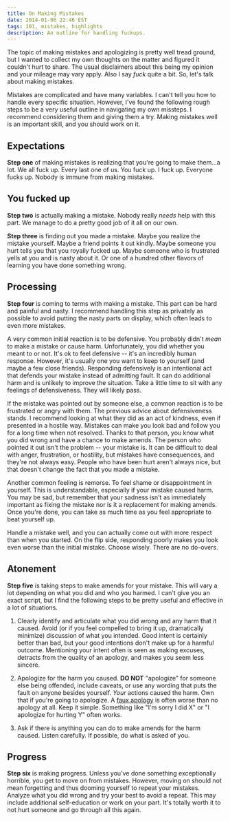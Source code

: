 ```yaml
---
title: On Making Mistakes
date: 2014-01-06 22:46 EST
tags: 101, mistakes, highlights
description: An outline for handling fuckups.
---
```


The topic of making mistakes and apologizing is pretty well tread ground, but I wanted to collect my own thoughts on the matter and figured it couldn't hurt to share. The usual disclaimers about this being my opinion and your mileage may vary apply. Also I say *fuck* quite a bit. So, let's talk about making mistakes.

Mistakes are complicated and have many variables. I can't tell you how to handle every specific situation. However, I've found the following rough steps to be a very useful outline in navigating my own missteps. I recommend considering them and giving them a try. Making mistakes well is an important skill, and you should work on it.

## Expectations ##

**Step one** of making mistakes is realizing that you're going to make them...a lot. We all fuck up. Every last one of us. You fuck up. I fuck up. Everyone fucks up. Nobody is immune from making mistakes.

## You fucked up ##

**Step two** is actually making a mistake. Nobody really *needs* help with this part. We manage to do a pretty good job of it all on our own.

**Step three** is finding out you made a mistake. Maybe you realize the mistake yourself. Maybe a friend points it out kindly. Maybe someone you hurt tells you that you royally fucked up. Maybe someone who is frustrated yells at you and is nasty about it. Or one of a hundred other flavors of learning you have done something wrong.

## Processing ##

**Step four** is coming to terms with making a mistake. This part can be hard and painful and nasty. I recommend handling this step as privately as possible to avoid putting the nasty parts on display, which often leads to even more mistakes.

A very common initial reaction is to be defensive. You probably didn't *mean* to make a mistake or cause harm. Unfortunately, you did whether you meant to or not. It's ok to feel defensive -- it's an incredibly human response. However, it's usually one you want to keep to yourself (and maybe a few close friends). Responding defensively is an intentional act that defends your mistake instead of admitting fault. It can do additional harm and is unlikely to improve the situation. Take a little time to sit with any feelings of defensiveness. They will likely pass.

If the mistake was pointed out by someone else, a common reaction is to be frustrated or angry with them. The previous advice about defensiveness stands. I recommend looking at what they did as an act of kindness, even if presented in a hostile way. Mistakes can make you look bad and follow you for a long time when not resolved. Thanks to that person, you know what you did wrong and have a chance to make amends. The person who pointed it out isn't the problem -- your mistake is. It can be difficult to deal with anger, frustration, or hostility, but mistakes have consequences, and they're not always easy. People who have been hurt aren't always nice, but that doesn't change the fact that you made a mistake.

Another common feeling is remorse. To feel shame or disappointment in yourself. This is understandable, especially if your mistake caused harm. You may be sad, but remember that your sadness isn't as immediately important as fixing the mistake nor is it a replacement for making amends. Once you're done, you can take as much time as you feel appropriate to beat yourself up.

Handle a mistake well, and you can actually come out with more respect than when you started. On the flip side, responding poorly makes you look even worse than the initial mistake. Choose wisely. There are no do-overs.


## Atonement ##

**Step five** is taking steps to make amends for your mistake. This will vary a lot depending on what you did and who you harmed. I can't give you an exact script, but I find the following steps to be pretty useful and effective in a lot of situations.

1. Clearly identify and articulate what you did wrong and any harm that it caused. Avoid (or if you feel compelled to bring it up, dramatically minimize) discussion of what you intended. Good intent is certainly better than bad, but your good intentions don't make up for a harmful outcome. Mentioning your intent often is seen as making excuses, detracts from the quality of an apology, and makes you seem less sincere.

2. Apologize for the harm you caused. **DO NOT** "apologize" for someone else being offended, include caveats, or use any wording that puts the fault on anyone besides yourself. *Your* actions caused the harm. Own that if you're going to apologize. A [faux apology](http://en.wikipedia.org/wiki/Non-apology_apology) is often worse than no apology at all. Keep it simple. Something like "I'm sorry I did X" or "I apologize for hurting Y" often works.

3. Ask if there is anything you can do to make amends for the harm caused. Listen carefully. If possible, do what is asked of you.


## Progress ##

**Step six** is making progress. Unless you've done something exceptionally horrible, you get to move on from mistakes. However, moving on should not mean forgetting and thus dooming yourself to repeat your mistakes. Analyze what you did wrong and try your best to avoid a repeat. This may include additional self-education or work on your part. It's totally worth it to not hurt someone and go through all this again.
